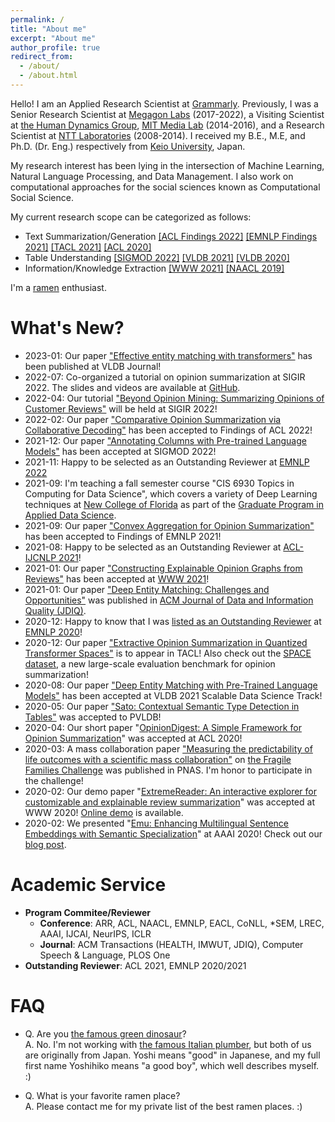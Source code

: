 ```yaml
---
permalink: /
title: "About me"
excerpt: "About me"
author_profile: true
redirect_from: 
  - /about/
  - /about.html
---
```


Hello! I am an Applied Research Scientist at [Grammarly](https://www.grammarly.com/about). Previously, I was a Senior Research Scientist at [Megagon Labs](https://megagon.ai) (2017-2022), a Visiting Scientist at [the Human Dynamics Group](https://www.media.mit.edu/groups/human-dynamics/overview/), [MIT Media Lab](https://www.media.mit.edu/) (2014-2016), and a Research Scientist at [NTT Laboratories](https://www.ntt.co.jp/RD/e/index.html) (2008-2014). I received my B.E., M.E, and Ph.D. (Dr. Eng.) respectively from [Keio University](https://www.keio.ac.jp/en/), Japan.

My research interest has been lying in the intersection of Machine Learning, Natural Language Processing, and Data Management. I also work on computational approaches for the social sciences known as Computational Social Science.

My current research scope can be categorized as follows:
- Text Summarization/Generation [[ACL Findings 2022]](https://arxiv.org/abs/2110.07520) [[EMNLP Findings 2021]](https://aclanthology.org/2021.findings-emnlp.328/) [[TACL 2021]](https://aclanthology.org/2021.tacl-1.17/) [[ACL 2020]](https://aclanthology.org/2020.acl-main.513/)
- Table Understanding [[SIGMOD 2022]](https://arxiv.org/abs/2104.01785) [[VLDB 2021]](https://www.vldb.org/pvldb/vol14/p50-li.pdf) [[VLDB 2020]](http://www.vldb.org/pvldb/vol13/p1835-zhang.pdf)
- Information/Knowledge Extraction [[WWW 2021]](https://arxiv.org/pdf/2006.00119.pdf) [[NAACL 2019]](https://aclanthology.org/N19-1239/)

I'm a [ramen](https://en.wikipedia.org/wiki/Ramen) enthusiast.


What's New?
======
- 2023-01: Our paper ["Effective entity matching with transformers"](https://link.springer.com/article/10.1007/s00778-023-00779-z) has been published at VLDB Journal!
- 2022-07: Co-organized a tutorial on opinion summarization at SIGIR 2022. The slides and videos are available at [GitHub](https://github.com/abrazinskas/sigir2022-opinion-summarization-tutorial).
- 2022-04: Our tutorial ["Beyond Opinion Mining: Summarizing Opinions of Customer Reviews"](https://dl.acm.org/doi/10.1145/3477495.3532676) will be held at SIGIR 2022!
- 2022-02: Our paper ["Comparative Opinion Summarization via Collaborative Decoding"](https://arxiv.org/abs/2110.07520) has been accepted to Findings of ACL 2022!
- 2021-12: Our paper ["Annotating Columns with Pre-trained Language Models"](https://arxiv.org/abs/2104.01785) has been accepted at SIGMOD 2022!
- 2021-11: Happy to be selected as an Outstanding Reviewer at [EMNLP 2022](https://2021.emnlp.org/)
- 2021-09: I'm teaching a fall semester course "CIS 6930 Topics in Computing for Data Science", which covers a variety of Deep Learning techniques at [New College of Florida](https://www.ncf.edu/) as part of the [Graduate Program in Applied Data Science](https://www.ncf.edu/academics/graduate-program/).
- 2021-09: Our paper ["Convex Aggregation for Opinion Summarization"](https://arxiv.org/abs/2104.01371) has been accepted to Findings of EMNLP 2021!
- 2021-08: Happy to be selected as an Outstanding Reviewer at [ACL-IJCNLP 2021](https://2021.aclweb.org/)! 
- 2021-01: Our paper ["Constructing Explainable Opinion Graphs from Reviews"](https://dl.acm.org/doi/10.1145/3442381.3450081) has been accepted at [WWW 2021](https://www2021.thewebconf.org/)!
- 2021-01: Our paper ["Deep Entity Matching: Challenges and Opportunities"](https://dl.acm.org/doi/abs/10.1145/3431816) was published in [ACM Journal of Data and Information Quality (JDIQ)](https://dl.acm.org/journal/jdiq). 
- 2020-12: Happy to know that I was [listed as an Outstanding Reviewer](https://www.aclweb.org/anthology/2020.emnlp-main.0.pdf) at [EMNLP 2020](https://2020.emnlp.org/)! 
- 2020-12: Our paper ["Extractive Opinion Summarization in Quantized Transformer Spaces"](https://arxiv.org/abs/2012.04443) is to appear in TACL! Also check out the [SPACE dataset](https://github.com/stangelid/qt), a new large-scale evaluation benchmark for opinion summarization!
- 2020-08: Our paper ["Deep Entity Matching with Pre-Trained Language Models"](https://arxiv.org/abs/2004.00584) has been accepted at VLDB 2021 Scalable Data Science Track!
- 2020-05: Our paper ["Sato: Contextual Semantic Type Detection in Tables"](https://arxiv.org/abs/1911.06311) was accepted to PVLDB!
- 2020-04: Our short paper "[OpinionDigest: A Simple Framework for Opinion Summarization](https://arxiv.org/abs/2005.01901)" was accepted at ACL 2020!
- 2020-03: A mass collaboration paper ["Measuring the predictability of life outcomes with a scientific mass collaboration"](https://www.pnas.org/content/early/2020/03/24/1915006117.short) on [the Fragile Families Challenge](https://www.fragilefamilieschallenge.org/) was published in PNAS. I'm honor to participate in the challenge! 
- 2020-02: Our demo paper "[ExtremeReader: An interactive explorer for customizable and explainable review summarization](https://dl.acm.org/doi/abs/10.1145/3366424.3383535)" was accepted at WWW 2020! [Online demo](http://extremereader.megagon.info/) is available.
- 2020-02: We presented "[Emu: Enhancing Multilingual Sentence Embeddings with Semantic Specialization](https://arxiv.org/abs/1909.06731)" at AAAI 2020! Check out our [blog post](https://megagon.ai/blog/emu-enhancing-multilingual-sentence-embeddings-with-semantic-similarity/).



Academic Service
======

- **Program Commitee/Reviewer**
  - **Conference**: ARR, ACL, NAACL, EMNLP, EACL, CoNLL, *SEM, LREC, AAAI, IJCAI, NeurIPS, ICLR
  - **Journal**: ACM Transactions (HEALTH, IMWUT, JDIQ), Computer Speech & Language, PLOS One
- **Outstanding Reviewer**: ACL 2021, EMNLP 2020/2021

FAQ
======
- Q. Are you [the famous green dinosaur](https://en.wikipedia.org/wiki/Yoshi)?  
A. No. I'm not working with [the famous Italian plumber](https://en.wikipedia.org/wiki/Mario), 
but both of us are originally from Japan. Yoshi means "good" in Japanese, and my full first name Yoshihiko means "a good boy", 
which well describes myself. :)

- Q. What is your favorite ramen place?  
A. Please contact me for my private list of the best ramen places. :)


